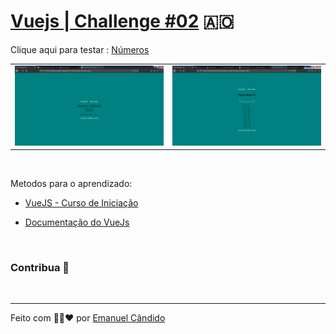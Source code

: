 # [Vuejs | Challenge #02](https://emanuelcandido-js.netlify.app/javascript/vuejs/joao_ribeiro/challenges/02_numbers/numbers.html) 🇦🇴

<p align="center">

Clique aqui para testar : [Números](https://emanuelcandido-js.netlify.app/javascript/vuejs/joao_ribeiro/challenges/02_numbers/numbers.html)


<table>
<tbody>
<td>
<a href="https://emanuelcandido-js.netlify.app/javascript/vuejs/joao_ribeiro/challenges/02_numbers/numbers.html">
<img src="../00_assets/02_numbers_01.png">
</a>
</td>
<td>
<a href="https://emanuelcandido-js.netlify.app/javascript/vuejs/joao_ribeiro/challenges/02_numbers/numbers.html">
<img src="../00_assets/02_numbers_02.png">
</a>
</td>
</tbody>
</table>


</p>

<br>

Metodos para o aprendizado:

- [VueJS - Curso de Iniciação](https://www.youtube.com/playlist?list=PLXik_5Br-zO_xQHAH9GrNR1gAefYWaKxz)

- [Documentação do VueJs](https://br.vuejs.org/v2/guide/)

<br>

### Contribua 🖤

<br>

---

Feito com 🖤💛❤ por [Emanuel Cândido](https://emanueljosecandido.github.io/)
